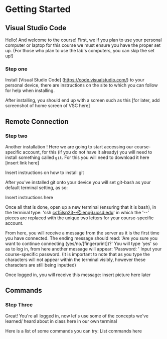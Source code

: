 # Getting Started
## Visual Studio Code
Hello! And welcome to the course! First, we if you plan to use your personal computer or laptop for this course we must ensure you have the proper set up. (For those who plan to use the lab's computers, you can skip the set up!)

### Step one
Install [Visual Studio Code] (https://code.visualstudio.com/) to your personal device, there are instructions on the site to which you can follow for help when installing.

After installing, you should end up with a screen such as this
[for later, add screenshot of home screen of VSC here]

## Remote Connection
### Step two
Another installation ! Here we are going to start accessing our course-specific account, for this (if you do not have it already) you will need to install something called `git`. For this you will need to download it here [insert link here]

Insert instructions on how to install git

After you've installed git onto your device you will set git-bash as your default terminal setting, as so:

Insert instructions here

Once all that is done, open up a new terminal (ensuring that it is bash), in the terminal type:
'ssh cs15lsp23--@ieng6.ucsd.edu'
in which the '--' pieces are replaced with the unique two letters for your course-specific account.

From here, you will receive a message from the server as it is the first time you have connected. The ending message should read:
'Are you sure you want to continue connecting (yes/no/[fingerprint])?'
You will type 'yes' so as to log in, from here another message will appear:
'Password: '
Input your course-specific password. (It is important to note that as you type the characters will not appear within the terminal visibly, however these characters are still being inputted)

Once logged in, you will receive this message:
insert picture here later

## Commands
### Step Three
Great! You're all logged in, now let's use some of the concepts we've learned/ heard about in class here in our own terminal

Here is a list of some commands you can try:
List commands here


